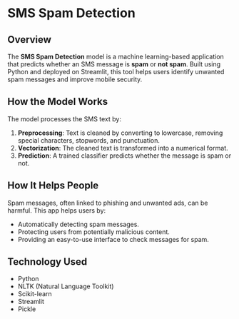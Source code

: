 ﻿# SMS Spam Detection

## Overview
The **SMS Spam Detection** model is a machine learning-based application that predicts whether an SMS message is **spam** or **not spam**. Built using Python and deployed on Streamlit, this tool helps users identify unwanted spam messages and improve mobile security.

## How the Model Works
The model processes the SMS text by:

1. **Preprocessing**: Text is cleaned by converting to lowercase, removing special characters, stopwords, and punctuation.
2. **Vectorization**: The cleaned text is transformed into a numerical format.
3. **Prediction**: A trained classifier predicts whether the message is spam or not.

## How It Helps People
Spam messages, often linked to phishing and unwanted ads, can be harmful. This app helps users by:

- Automatically detecting spam messages.
- Protecting users from potentially malicious content.
- Providing an easy-to-use interface to check messages for spam.

## Technology Used
- Python
- NLTK (Natural Language Toolkit)
- Scikit-learn
- Streamlit
- Pickle
